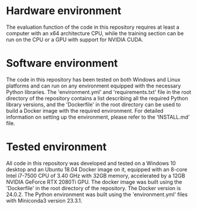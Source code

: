 # Hardware environment
The evaluation function of the code in this repository requires at least a computer with an x64 architecture CPU, 
while the training section can be run on the CPU or a GPU with support for NVIDIA CUDA. 

# Software environment
The code in this repository has been tested on both Windows and Linux platforms 
and can run on any environment equipped with the necessary Python libraries. 
The 'environment.yml' and 'requirements.txt' file in the root directory of the repository contains a list 
describing all the required Python library versions, 
and the 'Dockerfile' in the root directory can be used to build a Docker image with the required environment. 
For detailed information on setting up the environment, please refer to the 'INSTALL.md' file.

# Tested environment
All code in this repository was developed and tested on a Windows 10 desktop and an Ubuntu 18.04 Docker image on it, 
equipped with an 8-core Intel i7-7500 CPU of 3.40 GHz with 32GB memory, 
accelerated by a 12GB NVIDIA GeForce RTX 2080Ti GPU. 
The docker image was built using the 'Dockerfile' in the root directory of the repository. The Docker version is 24.0.2.
The Python environment was built using the 'environment.yml' files with Miniconda3 version 23.3.1.